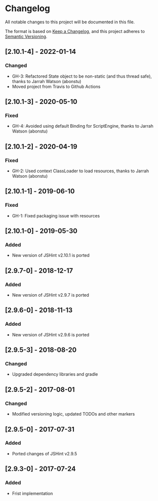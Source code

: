 # Changelog

All notable changes to this project will be documented in this file.

The format is based on [Keep a Changelog](https://keepachangelog.com/en/1.0.0/),
and this project adheres to [Semantic Versioning](https://semver.org/spec/v2.0.0.html).

## [2.10.1-4] - 2022-01-14

### Changed

- GH-3: Refactored State object to be non-static (and thus thread safe), thanks to Jarrah Watson (abonstu)
- Moved project from Travis to Github Actions

## [2.10.1-3] - 2020-05-10

### Fixed

- GH-4: Avoided using default Binding for ScriptEngine, thanks to Jarrah Watson (abonstu)

## [2.10.1-2] - 2020-04-19

### Fixed

- GH-2: Used context ClassLoader to load resources, thanks to Jarrah Watson (abonstu)

## [2.10.1-1] - 2019-06-10

### Fixed

- GH-1: Fixed packaging issue with resources

## [2.10.1-0] - 2019-05-30

### Added

- New version of JSHint v2.10.1 is ported

## [2.9.7-0] - 2018-12-17

### Added

- New version of JSHint v2.9.7 is ported

## [2.9.6-0] - 2018-11-13

### Added

- New version of JSHint v2.9.6 is ported

## [2.9.5-3] - 2018-08-20

### Changed

- Upgraded dependency libraries and gradle

## [2.9.5-2] - 2017-08-01

### Changed

- Modified versioning logic, updated TODOs and other markers

## [2.9.5-0] - 2017-07-31

### Added

- Ported changes of JSHint v2.9.5

## [2.9.3-0] - 2017-07-24

### Added

- Frist implementation
